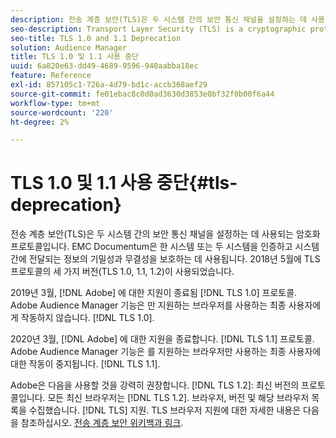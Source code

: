 ```yaml
---
description: 전송 계층 보안(TLS)은 두 시스템 간의 보안 통신 채널을 설정하는 데 사용되는 암호화 프로토콜입니다. EMC Documentum은 한 시스템 또는 두 시스템을 인증하고 시스템 간에 전달되는 정보의 기밀성과 무결성을 보호하는 데 사용됩니다. 2018년 5월, TLS 프로토콜의 세 가지 버전이 TLS 1.0, 1.1, 1.2에 사용되었다.
seo-description: Transport Layer Security (TLS) is a cryptographic protocol used to establish a secure communications channel between two systems. It is used to authenticate one or both systems, and protect the confidentiality and integrity of information that passes between systems. In May 2018, there were three versions of the TLS protocol in use  TLS 1.0, 1.1, and 1.2.
seo-title: TLS 1.0 and 1.1 Deprecation
solution: Audience Manager
title: TLS 1.0 및 1.1 사용 중단
uuid: 6a820e63-dd49-4689-9596-940aabba18ec
feature: Reference
exl-id: 857105c1-726a-4d79-bd1c-accb368aef29
source-git-commit: fe01ebac8c0d0ad3630d3853e0bf32f0b00f6a44
workflow-type: tm+mt
source-wordcount: '220'
ht-degree: 2%

---
```


# TLS 1.0 및 1.1 사용 중단{#tls-deprecation}

전송 계층 보안(TLS)은 두 시스템 간의 보안 통신 채널을 설정하는 데 사용되는 암호화 프로토콜입니다. EMC Documentum은 한 시스템 또는 두 시스템을 인증하고 시스템 간에 전달되는 정보의 기밀성과 무결성을 보호하는 데 사용됩니다. 2018년 5월에 TLS 프로토콜의 세 가지 버전(TLS 1.0, 1.1, 1.2)이 사용되었습니다.

2019년 3월, [!DNL Adobe] 에 대한 지원이 종료됨 [!DNL TLS 1.0] 프로토콜. Adobe Audience Manager 기능은 만 지원하는 브라우저를 사용하는 최종 사용자에게 작동하지 않습니다. [!DNL TLS 1.0].

2020년 3월, [!DNL Adobe] 에 대한 지원을 종료합니다. [!DNL TLS 1.1] 프로토콜. Adobe Audience Manager 기능은 를 지원하는 브라우저만 사용하는 최종 사용자에 대한 작동이 중지됩니다. [!DNL TLS 1.1].

Adobe은 다음을 사용할 것을 강력히 권장합니다. [!DNL TLS 1.2]: 최신 버전의 프로토콜입니다. 모든 최신 브라우저는 [!DNL TLS 1.2]. 브라우저, 버전 및 해당 브라우저 목록을 수집했습니다. [!DNL TLS] 지원. TLS 브라우저 지원에 대한 자세한 내용은 다음을 참조하십시오. [전송 계층 보안 위키백과 링크](https://en.wikipedia.org/wiki/Transport_Layer_Security#Web_browsers).

<!--

<table id="table_C273E20039074BB7B6CFB1B877A086B8"> 
 <thead> 
  <tr> 
   <th colname="col1" class="entry"> <p>Browser </p> </th> 
   <th colname="col2" class="entry"> <p>Version </p> </th> 
   <th colname="col03" class="entry"> <p>Platform </p> </th> 
   <th colname="col3" class="entry"> <p>TLS 1.0 </p> </th> 
   <th colname="col4" class="entry"> <p>TLS 1.1 </p> </th> 
   <th colname="col5" class="entry"> <p>TLS 1.2 </p> </th> 
  </tr> 
 </thead>
 <tbody> 
  <tr> 
   <td colname="col1" morerows="2"> <p>Google Chrome (Chrome for Android) </p> </td> 
   <td colname="col2"> <p>1 - 21 </p> </td> 
   <td colname="col03" morerows="2"> <p> 
     <ul id="ul_73F2C4C645E1411ABB3AD7ABD1013C59"> 
      <li id="li_EBFC73DCEF3342DDADFF2CBA716DFE93">Windows (7+) </li> 
      <li id="li_75D0A27BB3B246AC8456B0A984BD5DBD">OS X (10.9+) </li> 
      <li id="li_60C1FA4C61EF4AD68719384CDEFC2CF0">Linux Android (4.1+) </li> 
      <li id="li_761665B51622486FA0D6ABBDAA1DCA60">iOS (9.0+) </li> 
      <li id="li_9E19588870DA4EFB963C0C650116DC94">Chrome OS </li> 
     </ul> </p> </td> 
   <td colname="col3"> <p>Yes </p> </td> 
   <td colname="col4"> <p>No </p> </td> 
   <td colname="col5"> <p>No </p> </td> 
  </tr> 
  <tr> 
   <td colname="col2"> <p>22 - 29 </p> </td> 
   <td colname="col3"> <p>Yes </p> </td> 
   <td colname="col4"> <p>Yes </p> </td> 
   <td colname="col5"> <p>No </p> </td> 
  </tr> 
  <tr> 
   <td colname="col2"> <p>30 - present version </p> </td> 
   <td colname="col3"> <p>Yes </p> </td> 
   <td colname="col4"> <p>Yes </p> </td> 
   <td colname="col5"> <p>Yes </p> </td> 
  </tr> 
 </tbody> 
</table>

<table id="table_B34D89BF3C7646208D353CD55D1F4851"> 
 <thead> 
  <tr> 
   <th colname="col1" class="entry"> <p>Browser </p> </th> 
   <th colname="col2" class="entry"> <p>Version </p> </th> 
   <th colname="col3" class="entry"> <p>Platform </p> </th> 
   <th colname="col4" class="entry"> <p>TLS 1.0 </p> </th> 
   <th colname="col5" class="entry"> <p>TLS 1.1 </p> </th> 
   <th colname="col6" class="entry"> <p>TLS 1.2 </p> </th> 
  </tr> 
 </thead>
 <tbody> 
  <tr> 
   <td colname="col1" morerows="2"> <p>Google Android OS Browser </p> </td> 
   <td colname="col2"> <p>Android 1.0 - 4.0.4 </p> </td> 
   <td colname="col3" morerows="2"> N/A </td> 
   <td colname="col4"> <p>Yes </p> </td> 
   <td colname="col5"> <p>No </p> </td> 
   <td colname="col6"> <p>No </p> </td> 
  </tr> 
  <tr> 
   <td colname="col2"> <p>Android 4.1 - 4.4.4 </p> </td> 
   <td colname="col4"> <p>Yes </p> </td> 
   <td colname="col5"> <p>Disabled by default </p> </td> 
   <td colname="col6"> <p>Disabled by default </p> </td> 
  </tr> 
  <tr> 
   <td colname="col2"> <p>Android 5.0 - present version </p> </td> 
   <td colname="col4"> <p>Yes </p> </td> 
   <td colname="col5"> <p>Yes </p> </td> 
   <td colname="col6"> <p>Yes </p> </td> 
  </tr> 
 </tbody> 
</table>

<table id="table_A33FD2FE756641DE8881EEE930CAA244"> 
 <thead> 
  <tr> 
   <th colname="col1" class="entry"> <p>Browser </p> </th> 
   <th colname="col2" class="entry"> <p>Version </p> </th> 
   <th colname="col3" class="entry"> <p>Platform </p> </th> 
   <th colname="col4" class="entry"> <p>TLS 1.0 </p> </th> 
   <th colname="col5" class="entry"> <p>TLS 1.1 </p> </th> 
   <th colname="col6" class="entry"> <p>TLS 1.2 </p> </th> 
  </tr> 
 </thead>
 <tbody> 
  <tr> 
   <td colname="col1" morerows="3"> <p>Mozilla Firefox (Firefox for Mobile) </p> </td> 
   <td colname="col2"> <p>1.0 - ESR 17.0.11 </p> </td> 
   <td colname="col3" morerows="3"> <p> 
     <ul id="ul_617CE841EC7743A08BE004E309A3B0D7"> 
      <li id="li_1A189B9BE2AD4305AF786FBC41A321AC">Windows (7+) </li> 
      <li id="li_E5EF7410AEE948A68F4E3D6D1290B5A4">OS X (10.9+) </li> 
      <li id="li_320467E34FC44492877283935553B87A">Linux Android (4.1+) </li> 
      <li id="li_6827CD3D51B24B54BDCA0DAE7DD43696">iOS (9.0+) </li> 
      <li id="li_B4C08937A5BD47188A97E03AF2F3689B">Chrome OS </li> 
     </ul> </p> <p>ESR only for: 
     <ul id="ul_6AF06AEC2B494912BA480EA8FF54BF80"> 
      <li id="li_DB30E35051474FBEABE70C69292037DE">Windows (XP SP2+) </li> 
      <li id="li_B412EDEF4FEC4AC9A17C7152BA493768">OS X (10.9+) </li> 
      <li id="li_C2E18F13BFE24C55A7C14488F115810C"> Linux </li> 
     </ul> </p> </td> 
   <td colname="col4"> <p>Yes </p> </td> 
   <td colname="col5"> <p>No </p> </td> 
   <td colname="col6"> <p>No </p> </td> 
  </tr> 
  <tr> 
   <td colname="col2"> <p>23 </p> </td> 
   <td colname="col4"> <p>Yes </p> </td> 
   <td colname="col5"> <p>Disabled by default </p> </td> 
   <td colname="col6"> <p>No </p> </td> 
  </tr> 
  <tr> 
   <td colname="col2"> <p>24 - 26 </p> </td> 
   <td colname="col4"> <p>Yes </p> </td> 
   <td colname="col5"> <p>Disabled by default </p> </td> 
   <td colname="col6"> <p>Disabled by default </p> </td> 
  </tr> 
  <tr> 
   <td colname="col2"> <p>27 - present version </p> </td> 
   <td colname="col4"> <p>Yes </p> </td> 
   <td colname="col5"> <p>Yes </p> </td> 
   <td colname="col6"> <p>Yes </p> </td> 
  </tr> 
 </tbody> 
</table>

<table id="table_3BF8A559A263482B9CEF991C13C3F379"> 
 <thead> 
  <tr> 
   <th colname="col1" class="entry"> <p>Browser </p> </th> 
   <th colname="col2" class="entry"> <p>Version </p> </th> 
   <th colname="col3" class="entry"> <p>Platform </p> </th> 
   <th colname="col4" class="entry"> <p>TLS 1.0 </p> </th> 
   <th colname="col5" class="entry"> <p>TLS 1.1 </p> </th> 
   <th colname="col6" class="entry"> <p>TLS 1.2 </p> </th> 
  </tr> 
 </thead>
 <tbody> 
  <tr> 
   <td colname="col1" morerows="4"> <p>Microsoft Internet Explorer </p> </td> 
   <td colname="col2"> <p>1 - 3 </p> </td> 
   <td colname="col3"> <p> 
     <ul id="ul_D42AB0C3FEFA4F75805EA82A45185BB9"> 
      <li id="li_53C5453187E34007B8FD32FF88A83C9B">Windows 3.1, 95, NT </li> 
      <li id="li_C8D9FAD1C46E4CE882EAFCD0B3CD1A27">Mac OS 7,8 </li> 
     </ul> </p> </td> 
   <td colname="col4"> <p>No </p> </td> 
   <td colname="col5"> <p>No </p> </td> 
   <td colname="col6"> <p>No </p> </td> 
  </tr> 
  <tr> 
   <td colname="col2"> <p>4 - 6 </p> </td> 
   <td colname="col3"> <p> 
     <ul id="ul_D6D27EA393334376B9F69880A77AE557"> 
      <li id="li_4BC6C41C2EF546A797122B746F4D943E">Windows 3.1, 95, 98, NT, 2000, XP, Server 2003 </li> 
      <li id="li_2890B5044BBA4F3CA37ECED8A38D6C1B">Mac OS 7.1, 8, X, Solaris, HP-UX </li> 
     </ul> </p> </td> 
   <td colname="col4"> <p>Disabled by default </p> </td> 
   <td colname="col5"> <p>No </p> </td> 
   <td colname="col6"> <p>No </p> </td> 
  </tr> 
  <tr> 
   <td colname="col2"> <p>7 - 9 </p> </td> 
   <td colname="col3"> <p> 
     <ul id="ul_FC9362377F534C799E4EA4BA84FB604C"> 
      <li id="li_3E572C90A0BD41A68A2E4B8C0CAE1AAB">Windows XP </li> 
      <li id="li_41CAFC08AFC04D85A04BE9CE55D92AE5">Windows Server 2003 </li> 
      <li id="li_983D588A30CD4B4E8BB00E70C669CED2">Windows Vista </li> 
     </ul> </p> </td> 
   <td colname="col4"> <p>Yes </p> </td> 
   <td colname="col5"> <p>No </p> </td> 
   <td colname="col6"> <p>No </p> </td> 
  </tr> 
  <tr> 
   <td colname="col2"> <p>7 - 10 </p> </td> 
   <td colname="col3"> <p> 
     <ul id="ul_7DB290171B744FC6A45E999A7F85265D"> 
      <li id="li_B69400528CB64CB2994F4FB8CF3B4A2A">Windows 7, 8 </li> 
      <li id="li_B759C917E04F4A12826C9ABAE4A7C476">Windows Server 2002, Server 2008, Server 2008 R2 </li> 
     </ul> </p> </td> 
   <td colname="col4"> <p>Yes </p> </td> 
   <td colname="col5"> <p>Disabled by default </p> </td> 
   <td colname="col6"> <p>Disabled by default </p> </td> 
  </tr> 
  <tr> 
   <td colname="col2"> <p>11 </p> </td> 
   <td colname="col3"> <p> 
     <ul id="ul_66FB6A2D1ADD447FB58BE9A8550CB34F"> 
      <li id="li_CA93F2471EEE404992792918E46D27A0">Windows 7, 8.1, 10 </li> 
      <li id="li_97CE6072071748318B9A33ECD7009F8A">Windows Server 2008, Server 2012, Server 2012 R2, Server 2016, Server 2019 </li> 
     </ul> </p> </td> 
   <td colname="col4"> <p>Yes </p> </td> 
   <td colname="col5"> <p>Yes </p> </td> 
   <td colname="col6"> <p>Yes </p> </td> 
  </tr> 
 </tbody> 
</table>

<table id="table_08DB65F6A7F24D6B93303549BDE40D8D"> 
 <thead> 
  <tr> 
   <th colname="col1" class="entry"> <p>Browser </p> </th> 
   <th colname="col2" class="entry"> <p>Version </p> </th> 
   <th colname="col3" class="entry"> <p>Platform </p> </th> 
   <th colname="col4" class="entry"> <p>TLS 1.0 </p> </th> 
   <th colname="col5" class="entry"> <p>TLS 1.1 </p> </th> 
   <th colname="col6" class="entry"> <p>TLS 1.2 </p> </th> 
  </tr> 
 </thead>
 <tbody> 
  <tr> 
   <td colname="col1" morerows="2"> <p>Microsoft Internet Explorer Mobile </p> </td> 
   <td colname="col2"> <p>7, 9 </p> </td> 
   <td colname="col3"> <p>Windows Phone 7, 7.5, 7.8 </p> </td> 
   <td colname="col4"> <p>Yes </p> </td> 
   <td colname="col5"> <p>No </p> </td> 
   <td colname="col6"> <p>No </p> </td> 
  </tr> 
  <tr> 
   <td colname="col2"> <p>10 </p> </td> 
   <td colname="col3"> <p>Windows Phone 8 </p> </td> 
   <td colname="col4"> <p>Yes </p> </td> 
   <td colname="col5"> <p>Disabled by default </p> </td> 
   <td colname="col6"> <p>Disabled by default </p> </td> 
  </tr> 
  <tr> 
   <td colname="col2"> <p>11 </p> </td> 
   <td colname="col3"> <p>Windows Phone 8.1 </p> </td> 
   <td colname="col4"> <p>Yes </p> </td> 
   <td colname="col5"> <p>Yes </p> </td> 
   <td colname="col6"> <p>Yes </p> </td> 
  </tr> 
 </tbody> 
</table>

<table id="table_330DA31AD79547E3969A5600AE47A19D"> 
 <thead> 
  <tr> 
   <th colname="col1" class="entry"> <p>Browser </p> </th> 
   <th colname="col2" class="entry"> <p>Version </p> </th> 
   <th colname="col3" class="entry"> <p>Platform </p> </th> 
   <th colname="col4" class="entry"> <p>TLS 1.0 </p> </th> 
   <th colname="col5" class="entry"> <p>TLS 1.1 </p> </th> 
   <th colname="col6" class="entry"> <p>TLS 1.2 </p> </th> 
  </tr> 
 </thead>
 <tbody> 
  <tr> 
   <td colname="col1"> <p>Microsoft Edge and Microsoft Edge for Mobile </p> </td> 
   <td colname="col2"> <p>All versions </p> </td> 
   <td colname="col3"> <p> 
     <ul id="ul_87B9CD9D72CA43A1A4DC824C5DEA3638"> 
      <li id="li_23DE8D894B0C43DF8420E8B49E5F8FCE">Windows 10 </li> 
      <li id="li_8EB5AD9689004767A58563AE6AF41AAF">Windows 10 Mobile </li> 
      <li id="li_9257BBAE90914E97A6244F22FCE0F9FE">Windows Server 2016 </li> 
      <li id="li_10940F64FA9349159A88305BE303CC37">Windows Server 2019 </li> 
     </ul> </p> </td> 
   <td colname="col4"> <p>Yes </p> </td> 
   <td colname="col5"> <p>Yes </p> </td> 
   <td colname="col6"> <p>Yes </p> </td> 
  </tr> 
 </tbody> 
</table>

<table id="table_2857B874FA714925AC51E6690365F504"> 
 <thead> 
  <tr> 
   <th colname="col1" class="entry"> <p>Browser </p> </th> 
   <th colname="col2" class="entry"> <p>Version </p> </th> 
   <th colname="col3" class="entry"> <p>Platform </p> </th> 
   <th colname="col4" class="entry"> <p>TLS 1.0 </p> </th> 
   <th colname="col5" class="entry"> <p>TLS 1.1 </p> </th> 
   <th colname="col6" class="entry"> <p>TLS 1.2 </p> </th> 
  </tr> 
 </thead>
 <tbody> 
  <tr> 
   <td colname="col1" morerows="7"> <p>Opera Browser (Opera Mobile) </p> </td> 
   <td colname="col2"> <p>1 - 4 </p> </td> 
   <td colname="col3" morerows="7"> <p> 
     <ul id="ul_0B243815FE07488F934B61C1ABF30F38"> 
      <li id="li_73A74B30C935451FA0870177E7DE91AC">Windows (7+) </li> 
      <li id="li_E0CC0A99244443488026F4EA82027EE0">OS X (10.9+) </li> 
      <li id="li_F04CA1BD8DAD473CABCD64221883FA56">Linux Android (4.0+) </li> 
     </ul> </p> </td> 
   <td colname="col4"> <p>No </p> </td> 
   <td colname="col5"> <p>No </p> </td> 
   <td colname="col6"> <p>No </p> </td> 
  </tr> 
  <tr> 
   <td colname="col2"> <p>5 - 7 </p> </td> 
   <td colname="col4"> <p>Yes </p> </td> 
   <td colname="col5"> <p>No </p> </td> 
   <td colname="col6"> <p>No </p> </td> 
  </tr> 
  <tr> 
   <td colname="col2"> <p>8 </p> </td> 
   <td colname="col4"> <p>Yes </p> </td> 
   <td colname="col5"> <p>Disabled by default </p> </td> 
   <td colname="col6"> <p>No </p> </td> 
  </tr> 
  <tr> 
   <td colname="col2"> <p>9 </p> </td> 
   <td colname="col4"> <p>Yes </p> </td> 
   <td colname="col5"> <p>Yes </p> </td> 
   <td colname="col6"> <p>No </p> </td> 
  </tr> 
  <tr> 
   <td colname="col2"> <p>10 - 12.17 </p> </td> 
   <td colname="col4"> <p>Yes </p> </td> 
   <td colname="col5"> <p>Disabled by default </p> </td> 
   <td colname="col6"> <p>Disabled by default </p> </td> 
  </tr> 
  <tr> 
   <td colname="col2"> <p>12.18 </p> </td> 
   <td colname="col4"> <p>Yes </p> </td> 
   <td colname="col5"> <p>Yes </p> </td> 
   <td colname="col6"> <p>Yes </p> </td> 
  </tr> 
  <tr> 
   <td colname="col2"> <p>14 - 16 </p> </td> 
   <td colname="col4"> <p>Yes </p> </td> 
   <td colname="col5"> <p>Yes </p> </td> 
   <td colname="col6"> <p>No </p> </td> 
  </tr> 
  <tr> 
   <td colname="col2"> <p>17 - present version </p> </td> 
   <td colname="col4"> <p>Yes </p> </td> 
   <td colname="col5"> <p>Yes </p> </td> 
   <td colname="col6"> <p>Yes </p> </td> 
  </tr> 
 </tbody> 
</table>

<table id="table_E68FEFB9CAA248B8938918EF2D9AF1E0"> 
 <thead> 
  <tr> 
   <th colname="col1" class="entry"> <p>Browser </p> </th> 
   <th colname="col2" class="entry"> <p>Version </p> </th> 
   <th colname="col3" class="entry"> <p>Platform </p> </th> 
   <th colname="col4" class="entry"> <p>TLS 1.0 </p> </th> 
   <th colname="col5" class="entry"> <p>TLS 1.1 </p> </th> 
   <th colname="col6" class="entry"> <p>TLS 1.2 </p> </th> 
  </tr> 
 </thead>
 <tbody> 
  <tr> 
   <td colname="col1" morerows="1"> <p>Apple Safari </p> </td> 
   <td colname="col2"> <p>1 - 6 </p> </td> 
   <td colname="col3"> <p> 
     <ul id="ul_5092A542107E4300955D65A23E647054"> 
      <li id="li_44A6D54B5BC64724B9FF853D3F7D7EAE">Mac OS X 10.2 - 10.8 </li> 
      <li id="li_C0EE310C369444F4AA8F5D22912554B5">Win XP) </li> 
     </ul> </p> </td> 
   <td colname="col4"> <p>Yes </p> </td> 
   <td colname="col5"> <p>No </p> </td> 
   <td colname="col6"> <p>No </p> </td> 
  </tr> 
  <tr> 
   <td colname="col2"> <p>7 - present version </p> </td> 
   <td colname="col3"> <p>Mac OS X 10.9 - 10.13 </p> </td> 
   <td colname="col4"> <p>Yes </p> </td> 
   <td colname="col5"> <p>Yes </p> </td> 
   <td colname="col6"> <p>Yes </p> </td> 
  </tr> 
 </tbody> 
</table>

<table id="table_8A1A4DCB22A949D697B37A96F86FDE7F"> 
 <thead> 
  <tr> 
   <th colname="col1" class="entry"> <p>Browser </p> </th> 
   <th colname="col2" class="entry"> <p>Version </p> </th> 
   <th colname="col3" class="entry"> <p>Platform </p> </th> 
   <th colname="col4" class="entry"> <p>TLS 1.0 </p> </th> 
   <th colname="col5" class="entry"> <p>TLS 1.1 </p> </th> 
   <th colname="col6" class="entry"> <p>TLS 1.2 </p> </th> 
  </tr> 
 </thead>
 <tbody> 
  <tr> 
   <td colname="col1" morerows="1"> <p>Apple Safari (mobile) </p> </td> 
   <td colname="col2"> <p>3 - 5 </p> </td> 
   <td colname="col3"> <p>iOS 1 - 4 </p> </td> 
   <td colname="col4"> <p>Yes </p> </td> 
   <td colname="col5"> <p>No </p> </td> 
   <td colname="col6"> <p>No </p> </td> 
  </tr> 
  <tr> 
   <td colname="col2"> <p>5 - present version </p> </td> 
   <td colname="col3"> <p>iOS 5 - 11 </p> </td> 
   <td colname="col4"> <p>Yes </p> </td> 
   <td colname="col5"> <p>Yes </p> </td> 
   <td colname="col6"> <p>Yes </p> </td> 
  </tr> 
 </tbody> 
</table>

-->
